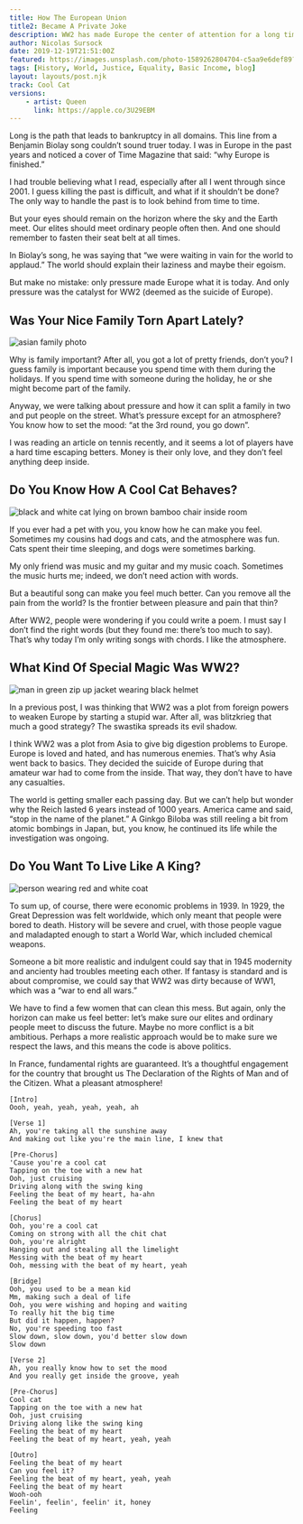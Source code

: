 ```yaml
---
title: How The European Union 
title2: Became A Private Joke
description: WW2 has made Europe the center of attention for a long time. The deadliest war in history has its roots in Europe and nobody wants to forget.
author: Nicolas Sursock
date: 2019-12-19T21:51:00Z
featured: https://images.unsplash.com/photo-1589262804704-c5aa9e6def89?ixlib=rb-4.0.3&ixid=MnwxMjA3fDB8MHxwaG90by1wYWdlfHx8fGVufDB8fHx8&auto=format&fit=crop
tags: [History, World, Justice, Equality, Basic Income, blog]
layout: layouts/post.njk
track: Cool Cat
versions:
    - artist: Queen
      link: https://apple.co/3U29EBM
---
```


Long is the path that leads to bankruptcy in all domains. This line from a Benjamin Biolay song couldn’t sound truer today. I was in Europe in the past years and noticed a cover of Time Magazine that said: “why Europe is finished.”

I had trouble believing what I read, especially after all I went through since 2001. I guess killing the past is difficult, and what if it shouldn’t be done? The only way to handle the past is to look behind from time to time.

But your eyes should remain on the horizon where the sky and the Earth meet. Our elites should meet ordinary people often then. And one should remember to fasten their seat belt at all times.

In Biolay’s song, he was saying that “we were waiting in vain for the world to applaud.” The world should explain their laziness and maybe their egoism.

But make no mistake: only pressure made Europe what it is today. And only pressure was the catalyst for WW2 (deemed as the suicide of Europe).

## Was Your Nice Family Torn Apart Lately?

<aside class="md:-mr-56 md:float-right w-full md:w-2/3 md:px-8">
  <img x-intersect.once.ratio-0="$el.src = $el.dataset.src" class="rounded-lg" alt="asian family photo" data-src="https://images.unsplash.com/photo-1655185497013-db98aca061d3?ixlib=rb-4.0.3&ixid=MnwxMjA3fDB8MHxwaG90by1wYWdlfHx8fGVufDB8fHx8&auto=format&fit=crop&q=80&w=800&h=600">
</aside>

Why is family important? After all, you got a lot of pretty friends, don’t you? I guess family is important because you spend time with them during the holidays. If you spend time with someone during the holiday, he or she might become part of the family.

Anyway, we were talking about pressure and how it can split a family in two and put people on the street. What’s pressure except for an atmosphere? You know how to set the mood: “at the 3rd round, you go down”.

I was reading an article on tennis recently, and it seems a lot of players have a hard time escaping betters. Money is their only love, and they don’t feel anything deep inside.

## Do You Know How A Cool Cat Behaves?

<aside class="md:-ml-56 md:float-left w-full md:w-2/3 md:px-8">
  <img x-intersect.once.ratio-0="$el.src = $el.dataset.src" class="rounded-lg" alt="black and white cat lying on brown bamboo chair inside room" data-src="https://images.unsplash.com/photo-1514888286974-6c03e2ca1dba?ixlib=rb-4.0.3&ixid=MnwxMjA3fDB8MHxwaG90by1wYWdlfHx8fGVufDB8fHx8&auto=format&fit=crop&q=80&w=800&h=600">
</aside>

If you ever had a pet with you, you know how he can make you feel. Sometimes my cousins had dogs and cats, and the atmosphere was fun. Cats spent their time sleeping, and dogs were sometimes barking.

My only friend was music and my guitar and my music coach. Sometimes the music hurts me; indeed, we don’t need action with words.

But a beautiful song can make you feel much better. Can you remove all the pain from the world? Is the frontier between pleasure and pain that thin?

After WW2, people were wondering if you could write a poem. I must say I don’t find the right words (but they found me: there’s too much to say). That’s why today I’m only writing songs with chords. I like the atmosphere.

## What Kind Of Special Magic Was WW2?

<aside class="md:-mr-56 md:float-right w-full md:w-2/3 md:px-8">
  <img x-intersect.once.ratio-0="$el.src = $el.dataset.src" class="rounded-lg" alt="man in green zip up jacket wearing black helmet" data-src="https://images.unsplash.com/photo-1618425978252-43dae17654c7?ixlib=rb-4.0.3&ixid=MnwxMjA3fDB8MHxwaG90by1wYWdlfHx8fGVufDB8fHx8&auto=format&fit=crop&q=80&w=800&h=600">
</aside>

In a previous post, I was thinking that WW2 was a plot from foreign powers to weaken Europe by starting a stupid war. After all, was blitzkrieg that much a good strategy? The swastika spreads its evil shadow.

I think WW2 was a plot from Asia to give big digestion problems to Europe. Europe is loved and hated, and has numerous enemies. That’s why Asia went back to basics. They decided the suicide of Europe during that amateur war had to come from the inside. That way, they don’t have to have any casualties.

The world is getting smaller each passing day. But we can’t help but wonder why the Reich lasted 6 years instead of 1000 years. America came and said, “stop in the name of the planet.” A Ginkgo Biloba was still reeling a bit from atomic bombings in Japan, but, you know, he continued its life while the investigation was ongoing.

## Do You Want To Live Like A King?

<aside class="md:-ml-56 md:float-left w-full md:w-2/3 md:px-8">
  <img x-intersect.once.ratio-0="$el.src = $el.dataset.src" class="rounded-lg" alt="person wearing red and white coat" data-src="https://images.unsplash.com/photo-1457052271742-6b6b66887aeb?ixlib=rb-4.0.3&ixid=MnwxMjA3fDB8MHxwaG90by1wYWdlfHx8fGVufDB8fHx8&auto=format&fit=crop&q=80&w=800&h=600">
</aside>

To sum up, of course, there were economic problems in 1939. In 1929, the Great Depression was felt worldwide, which only meant that people were bored to death. History will be severe and cruel, with those people vague and maladapted enough to start a World War, which included chemical weapons.

Someone a bit more realistic and indulgent could say that in 1945 modernity and ancienty had troubles meeting each other. If fantasy is standard and is about compromise, we could say that WW2 was dirty because of WW1, which was a “war to end all wars.”

We have to find a few women that can clean this mess. But again, only the horizon can make us feel better: let’s make sure our elites and ordinary people meet to discuss the future. Maybe no more conflict is a bit ambitious. Perhaps a more realistic approach would be to make sure we respect the laws, and this means the code is above politics.

In France, fundamental rights are guaranteed. It’s a thoughtful engagement for the country that brought us The Declaration of the Rights of Man and of the Citizen. What a pleasant atmosphere!

```
[Intro]
Oooh, yeah, yeah, yeah, yeah, ah

[Verse 1]
Ah, you're taking all the sunshine away
And making out like you're the main line, I knew that

[Pre-Chorus]
'Cause you're a cool cat
Tapping on the toe with a new hat
Ooh, just cruising
Driving along with the swing king
Feeling the beat of my heart, ha-ahn
Feeling the beat of my heart

[Chorus]
Ooh, you're a cool cat
Coming on strong with all the chit chat
Ooh, you're alright
Hanging out and stealing all the limelight
Messing with the beat of my heart
Ooh, messing with the beat of my heart, yeah

[Bridge]
Ooh, you used to be a mean kid
Mm, making such a deal of life
Ooh, you were wishing and hoping and waiting
To really hit the big time
But did it happen, happen?
No, you're speeding too fast
Slow down, slow down, you'd better slow down
Slow down

[Verse 2]
Ah, you really know how to set the mood
And you really get inside the groove, yeah

[Pre-Chorus]
Cool cat
Tapping on the toe with a new hat
Ooh, just cruising
Driving along like the swing king
Feeling the beat of my heart
Feeling the beat of my heart, yeah, yeah

[Outro]
Feeling the beat of my heart
Can you feel it?
Feeling the beat of my heart, yeah, yeah
Feeling the beat of my heart
Wooh-ooh
Feelin', feelin', feelin' it, honey
Feeling
```
